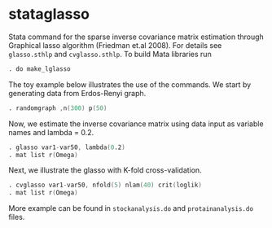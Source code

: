 # stataglasso

Stata command for the sparse inverse covariance matrix estimation through
Graphical lasso algorithm (Friedman et.al 2008). For details see `glasso.sthlp` and `cvglasso.sthlp`. 
To build Mata libraries run
```s
. do make_lglasso
```

The toy example below illustrates the use of the commands.
We start by generating data from Erdos-Renyi graph.

```s
. randomgraph ,n(300) p(50)
```

Now, we estimate the inverse covariance matrix using data input as variable names and lambda = 0.2.

```s
. glasso var1-var50, lambda(0.2)
. mat list r(Omega)
```

Next, we illustrate the glasso with K-fold cross-validation.

```s
. cvglasso var1-var50, nfold(5) nlam(40) crit(loglik)
. mat list r(Omega)
```
More example can be found in `stockanalysis.do` and `protainanalysis.do` files.
